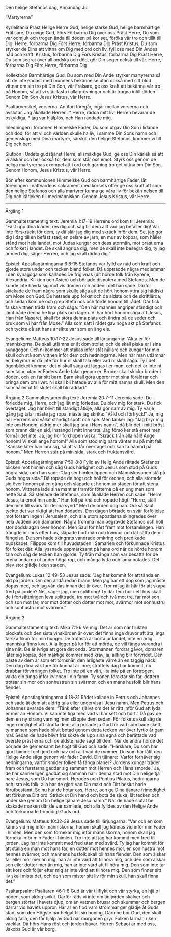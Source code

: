 ﻿Den helige Stefanos dag, Annandag Jul




”Martyrerna”




Kyrielitania
Präst        Helige Herre Gud, helige starke Gud, helige barmhärtige Fräl sare, Du evige Gud,
Förs        Förbarma Dig över oss
Präst        Herre, Du som var ödmjuk och trogen ända till döden på kor set, föröka vår tro och tillit till Dig. Herre, förbarma Dig
Förs        Herre, förbarma Dig
Präst        Kristus, Du som styrker de Dina att vittna om Dig med ord och liv, fyll oss med Din Andes nåd och kraft. Kristus, förbarma Dig
Förs        Kristus, förbarma Dig
Präst        Herre, Du som segrat över all ondska och död, gör Din seger också till vår. Herre, förbarma Dig
Förs        Herre, förbarma Dig




Kollektbön
Barmhärtige Gud, Du som med Din Ande styrker martyrerna så att de inte endast med munnens bekännelse utan också med sitt blod vittnar om sin tro på Din Son, vår Frälsare, ge oss kraft att bekänna vår tro på Honom, så att vi står fasta i alla prövningar och är trogna intill döden. Genom Din Son Jesus Kristus, vår Herre.




Psaltarversikel, verserna. Antifon föregår, ingår mellan verserna och avslutar.
Jag åkallade Herren: * Herre, rädda mitt liv!
Herren bevarar de oskyldiga, * jag var hjälplös, och Han räddade mig.




Inledningen i förbönen
Himmelske Fader, Du som utgav Din Son i lidande och död, för att vi och världen skulle ha liv, i samme Din Sons namn och i gemenskap med Dina martyrer, särskilt den helige Stefanos, kommer vi till Dig och ber: 




Slutbön i Ordets gudstjänst
Herre, allsmäktige Gud, ge oss Din kärlek så att vi älskar och ber också för dem som står oss emot. Styrk oss genom de heliga martyrernas exempel att i ord och gärning tro get vittna om Din Son. Genom Honom, Jesus Kristus, vår Herre.




Bön efter kommunionen
Himmelske Gud och barmhärtige Fader, låt föreningen i nattvardens sakrament med korsets offer ge oss kraft att som den helige Stefanos och alla martyrer kunna ge våra liv för bekän nelsen till Dig och kärleken till medmänniskan. 
Genom Jesus Kristus, vår Herre.
________________
Årgång 1




Gammaltestamentlig text: Jeremia 1:17-19
Herrens ord kom till Jeremia: ”Fäst upp dina kläder, res dig och säg till dem allt vad jag befaller dig! Var inte förskräckt för dem, ty då slår jag dig med skräck inför dem. Se, jag gör dig i dag till en befäst stad, en pelare av järn, en mur av koppar, som håller stånd mot hela landet, mot Judas kungar och dess stormän, mot präst erna och folket i landet. De skall angripa dig, men de skall inte besegra dig, ty jag är med dig, säger Herren, och jag skall rädda dig.”




Epistel: Apostlagärningarna 6:8-15
Stefanos var fylld av nåd och kraft och gjorde stora under och tecken bland folket. Då uppträdde några medlemmar i den synagoga som kallades De frigivnas (dit hörde folk från Kyrene, Alexandria, Kilikien och Asien) och började disputera med Stefanos. Men de kunde inte hävda sig mot vis domen och anden i det han sade. Därför skickade de fram några som skulle säga att de hört honom yttra sig hädiskt om Mose och Gud. De hetsade upp folket och de äldste och de skriftlärda, och sedan kom de och grep Stefa nos och förde honom till rådet. Där fick falska vittnen träda fram och säga: ”Den här mannen angriper ständigt och jämt både denna he liga plats och lagen. Vi har hört honom säga att Jesus, Han från Nasaret, skall för störa denna plats och ändra på de seder och bruk som vi har från Mose.” Alla som satt i rådet gav noga akt på Stefanos och tyckte då att hans ansikte var som en äng els.




Evangelium: Matteus 10:17-22
Jesus sade till lärjungarna: ”Akta er för människorna. De skall utlämna er åt dom stolar, och de skall piska er i sina synagogor. Och ni kommer att ställas inför ståt hållare och kungar för min skull och stå som vittnen inför dem och hedningarna. Men när man utlämnar er, bekymra er då inte för hur ni skall tala eller vad ni skall säga. Ty i det ögonblicket kommer det ni skall säga att läggas i er mun, och det är inte ni som talar, utan er Faders Ande talar genom er.  Broder skall skicka broder i döden, och en far sitt barn. Barn skall göra uppror mot sina föräldrar och bringa dem om livet. Ni skall bli hatade av alla för mitt namns skull. Men den som håller ut till slutet skall bli räddad.” 




Årgång 2
Gammaltestamentlig text: Jeremia 20:7-11 
Jeremia sade: Du förledde mig, Herre, och jag lät mig förledas. Du blev mig för stark, Du fick övertaget. Jag har blivit till ständigt åtlöje, alla gör narr av mig. Ty varje gång jag talar måste jag ropa, måste jag skrika: ”Våld och förtryck!” Ja, mig har Herrens ord vållat ständigt spott och spe. Men tänker jag: ”Jag bryr mig inte om Honom, aldrig mer skall jag tala i Hans namn”, då blir det i mitt bröst som brann där en eld, instängd i mitt innersta. Jag försö ker stå emot men förmår det inte. Ja, jag hör folkhopen viska: ”Skräck från alla håll! Ange honom! Vi skall ange honom!” Alla som stod mig nära väntar nu på mitt fall: ”Kanske låter han lura sig, så att vi får övertaget och kan ta hämnd på honom.” Men Herren står på min sida, stark och fruktansvärd. 




Epistel: Apostlagärningarna 7:59-8:8 
Fylld av Helig Ande riktade Stefanos blicken mot himlen och såg Guds härlighet och Jesus som stod på Guds högra sida, och han sade: ”Jag ser himlen öppen och Människosonen stå på Guds högra sida.” Då ropade de högt och höll för öronen, och alla störtade sig över honom på en gång och släpade ut honom ur staden för att stena honom. Vittnena lade sina mantlar framför fötterna på en ung man som hette Saul. 
Så stenade de Stefanos, som åkallade Herren och sade: ”Herre Jesus, ta emot min ande.” Han föll på knä och ropade högt: ”Herre, ställ dem inte till svars för denna synd.” Med de orden dog han. 
Också Saul tyckte det var riktigt att han dödades.
Den dagen började en svår förföljelse mot församlingen i Jerusalem, och alla utom apostlarna skingrades över hela Judéen och Samarien. Några fromma män begravde Stefanos och höll stor dödsklagan över honom. 
Men Saul for hårt fram mot församlingen. Han trängde in i hus efter hus, släpade bort män och kvinnor och lät sätta dem i fängelse. 
De som hade skingrats vandrade omkring och predikade budskapet. Filippos kom till huvudstaden i Samarien och förkunnade Kristus för folket där. Alla lyssnade uppmärksamt på hans ord när de hörde honom tala och såg de tecken han gjorde. Ty från många som var besatta for de orena andarna ut under höga rop, och många lytta och lama botades. Det blev stor glädje i den staden. 




Evangelium: Lukas 12:49-53 
Jesus sade: ”Jag har kommit för att tända en eld på jorden. Om den ändå redan brann! Men jag har ett dop som jag måste döpas med, och jag vån das innan det är över. Tror ni jag är här för att skapa fred på jorden? Nej, säger jag, men splittring! Ty där fem bor i ett hus skall de i fortsättningen leva splittrade, tre mot två och två mot tre, far mot son och son mot far, mor mot dotter och dotter mot mor, svärmor mot sonhustru och sonhustru mot svärmor.” 








Årgång 3




Gammaltestamentlig text: Mika 7:1-6 
Ve mig!
Det är som när frukten plockats och den sista vinskörden är över: det finns inga druvor att äta, inga färska fikon för min hunger. De trofasta är borta ur landet, inte en ärlig människa finns kvar. Alla ligger på lur för att mörda, de vill fånga varandra i sina nät. De är ivriga att göra det onda. Stormannen fordrar gåvor, domaren låter sig köpas, den mäktige kommer med krav, ja, allting blir förvridet. Den bäste av dem är som ett törnsnår, den ärligaste värre än en taggig häck. Den dag dina väk tare för kunnat är inne, straffets dag har kommit, nu drabbar förvirringen folket. Tro inte på en vän, lita inte på en förtrogen, vakta din tunga inför kvinnan i din famn. Ty sonen föraktar sin far, dottern trotsar sin mor och sonhustrun sin svärmor, och en mans husfolk blir hans fiender.




Epistel: Apostlagärningarna 4:18-31 
Rådet kallade in Petrus och Johannes och sade åt dem att aldrig tala eller undervisa i Jesu namn. Men Petrus och Johannes svarade dem: ”Tänk efter själva om det är rätt inför Gud att lyda er mer än Honom. Vi kan inte tiga med vad vi har sett och hört.” Då gav de dem en ny sträng varning men släppte dem sedan. För folkets skull såg de ingen möjlighet att straffa dem; alla prisade ju Gud för vad som hade skett, ty mannen som hade blivit botad genom detta tecken var över fyrtio år gam mal. 
Sedan de hade blivit fria sökte de upp sina egna och berättade vad överste präst erna och de äldste hade sagt till dem. När de andra hörde det började de gemensamt be högt till Gud och sade: ”Härskare, Du som har gjort himmel och jord och hav och allt vad de rymmer, Du som har låtit den Helige Ande säga genom vår fader David, Din tjänare: 'Varför förhäver sig hedningarna, varför smider folken få fänga planer? Jordens kungar träder fram och furstarna gaddar sig samman mot Herren och Hans smorde.' 
Ja, de har sannerligen gaddat sig samman här i denna stad mot Din helige tjä nare Jesus, som Du har smort. Herodes och Pontius Pilatus, hedningarna och Isra els folk, alla har de gjort vad Din makt och Ditt beslut hade förutbestämt. Se nu hur de hotar oss, Herre, och ge Dina tjänare frimodighet att förkunna Ditt ord. Sträck ut Din hand och bota de sjuka, låt tecken och under ske genom Din helige tjänare Jesu namn.” 
När de hade slutat be skakade marken där de var samlade, och alla fylldes av den Helige Ande och förkunnade frimodigt Guds ord. 




Evangelium: Matteus 10:32-39 
Jesus sade till lärjungarna: ”Var och en som känns vid mig inför människorna, honom skall jag kännas vid inför min Fader i himlen. Men den som förnekar mig inför människorna, honom skall jag förneka inför min Fader i himlen. Tro inte att jag har kommit med fred till jorden. Jag har inte kommit med fred utan med svärd. Ty jag har kommit för att ställa en man mot hans far, en dotter mot hennes mor, en son hustru mot hennes svärmor, och mannens husfolk skall bli hans fiender. Den som älskar far eller mor mer än mig, han är inte värd att tillhöra mig, och den som älskar son eller dotter mer än mig, han är inte värd att tillhöra mig. Den som inte tar sitt kors och följer efter mig är inte värd att tillhöra mig. Den som finner sitt liv skall mista det, och den som mister sitt liv för min skull, han skall finna det.” 








Psaltarpsalm: Psaltaren 46:1-8
Gud är vår tillflykt och vår styrka, en hjälp i nöden, som aldrig svikit. 
Därför räds vi inte om än jorden skälver och bergen störtar i havets djup, 
om än vattnen brusar och skummar och bergen darrar vid havets uppror.
Här är en flod vars strömmar ger glädje åt Guds stad, som den Högste har helgat till sin boning. 
Därinne bor Gud, den skall aldrig falla, den får hjälp av Gud när morgonen gryr.
Folken larmar, riken vacklar. Då hörs Hans röst och jorden bävar. 
Herren Sebaot är med oss, Jakobs Gud är vår borg.